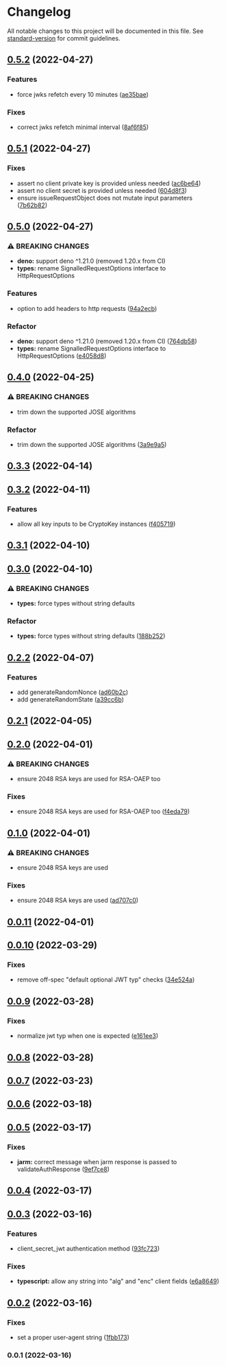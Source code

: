 # Changelog

All notable changes to this project will be documented in this file. See [standard-version](https://github.com/conventional-changelog/standard-version) for commit guidelines.

## [0.5.2](https://github.com/panva/oauth4webapi/compare/v0.5.1...v0.5.2) (2022-04-27)


### Features

* force jwks refetch every 10 minutes ([ae35bae](https://github.com/panva/oauth4webapi/commit/ae35bae4e84a66c606eb6b40f2588a1aa1955b77))


### Fixes

* correct jwks refetch minimal interval ([8af6f85](https://github.com/panva/oauth4webapi/commit/8af6f85010f415ca519c668dbf8c3bcf5961d270))

## [0.5.1](https://github.com/panva/oauth4webapi/compare/v0.5.0...v0.5.1) (2022-04-27)


### Fixes

* assert no client private key is provided unless needed ([ac6be64](https://github.com/panva/oauth4webapi/commit/ac6be64ee4160a8c8d77577a2deb02a9a0388654))
* assert no client secret is provided unless needed ([604d8f3](https://github.com/panva/oauth4webapi/commit/604d8f36071912d064b1acacac38e5cf6bd6eb7c))
* ensure issueRequestObject does not mutate input parameters ([7b62b82](https://github.com/panva/oauth4webapi/commit/7b62b8211cad052f79eba61391d61ed24af69a3b))

## [0.5.0](https://github.com/panva/oauth4webapi/compare/v0.4.0...v0.5.0) (2022-04-27)


### ⚠ BREAKING CHANGES

* **deno:** support deno ^1.21.0 (removed 1.20.x from CI)
* **types:** rename SignalledRequestOptions interface to HttpRequestOptions

### Features

* option to add headers to http requests ([94a2ecb](https://github.com/panva/oauth4webapi/commit/94a2ecb2a5f7c17c84ff3fa39bc855e2c48466d6))


### Refactor

* **deno:** support deno ^1.21.0 (removed 1.20.x from CI) ([764db58](https://github.com/panva/oauth4webapi/commit/764db587cb83e2be0a6a085f5d75d97e5841ad55))
* **types:** rename SignalledRequestOptions interface to HttpRequestOptions ([e4058d8](https://github.com/panva/oauth4webapi/commit/e4058d82c79ca17216dbaabb306a8487211952c4))

## [0.4.0](https://github.com/panva/oauth4webapi/compare/v0.3.3...v0.4.0) (2022-04-25)


### ⚠ BREAKING CHANGES

* trim down the supported JOSE algorithms

### Refactor

* trim down the supported JOSE algorithms ([3a9e9a5](https://github.com/panva/oauth4webapi/commit/3a9e9a57a6b752c9789792364baf22e577377c5c))

## [0.3.3](https://github.com/panva/oauth4webapi/compare/v0.3.2...v0.3.3) (2022-04-14)

## [0.3.2](https://github.com/panva/oauth4webapi/compare/v0.3.1...v0.3.2) (2022-04-11)


### Features

* allow all key inputs to be CryptoKey instances ([f405719](https://github.com/panva/oauth4webapi/commit/f40571911856ffed541503d16d95fd724a980639))

## [0.3.1](https://github.com/panva/oauth4webapi/compare/v0.3.0...v0.3.1) (2022-04-10)

## [0.3.0](https://github.com/panva/oauth4webapi/compare/v0.2.2...v0.3.0) (2022-04-10)


### ⚠ BREAKING CHANGES

* **types:** force types without string defaults

### Refactor

* **types:** force types without string defaults ([188b252](https://github.com/panva/oauth4webapi/commit/188b25240a542a40044373f2696c0a2ef49964fa))

## [0.2.2](https://github.com/panva/oauth4webapi/compare/v0.2.1...v0.2.2) (2022-04-07)


### Features

* add generateRandomNonce ([ad60b2c](https://github.com/panva/oauth4webapi/commit/ad60b2c32b856b08b105372a201127669e344b74))
* add generateRandomState ([a39cc6b](https://github.com/panva/oauth4webapi/commit/a39cc6b2946c7824a7fbe169d49899e3ecaf5ec0))

## [0.2.1](https://github.com/panva/oauth4webapi/compare/v0.2.0...v0.2.1) (2022-04-05)

## [0.2.0](https://github.com/panva/oauth4webapi/compare/v0.1.0...v0.2.0) (2022-04-01)


### ⚠ BREAKING CHANGES

* ensure 2048 RSA keys are used for RSA-OAEP too

### Fixes

* ensure 2048 RSA keys are used for RSA-OAEP too ([f4eda79](https://github.com/panva/oauth4webapi/commit/f4eda799b6e461c121f365af213de8bc1379dadf))

## [0.1.0](https://github.com/panva/oauth4webapi/compare/v0.0.11...v0.1.0) (2022-04-01)


### ⚠ BREAKING CHANGES

* ensure 2048 RSA keys are used

### Fixes

* ensure 2048 RSA keys are used ([ad707c0](https://github.com/panva/oauth4webapi/commit/ad707c0e22651b45972aa14d797bcb36f14cd9f3))

## [0.0.11](https://github.com/panva/oauth4webapi/compare/v0.0.10...v0.0.11) (2022-04-01)

## [0.0.10](https://github.com/panva/oauth4webapi/compare/v0.0.9...v0.0.10) (2022-03-29)


### Fixes

* remove off-spec "default optional JWT typ" checks ([34e524a](https://github.com/panva/oauth4webapi/commit/34e524a8df08e9dfce5bce724ff7061aacd8a095))

## [0.0.9](https://github.com/panva/oauth4webapi/compare/v0.0.8...v0.0.9) (2022-03-28)


### Fixes

* normalize jwt typ when one is expected ([e161ee3](https://github.com/panva/oauth4webapi/commit/e161ee37be948d5b82e216e849a3a31c19ea02da))

## [0.0.8](https://github.com/panva/oauth4webapi/compare/v0.0.7...v0.0.8) (2022-03-28)

## [0.0.7](https://github.com/panva/oauth4webapi/compare/v0.0.6...v0.0.7) (2022-03-23)

## [0.0.6](https://github.com/panva/oauth4webapi/compare/v0.0.5...v0.0.6) (2022-03-18)

## [0.0.5](https://github.com/panva/oauth4webapi/compare/v0.0.4...v0.0.5) (2022-03-17)


### Fixes

* **jarm:** correct message when jarm response is passed to validateAuthResponse ([9ef7ce8](https://github.com/panva/oauth4webapi/commit/9ef7ce8526ef45e5944881f57353495681249c19))

## [0.0.4](https://github.com/panva/oauth4webapi/compare/v0.0.3...v0.0.4) (2022-03-17)

## [0.0.3](https://github.com/panva/oauth4webapi/compare/v0.0.2...v0.0.3) (2022-03-16)


### Features

* client_secret_jwt authentication method ([93fc723](https://github.com/panva/oauth4webapi/commit/93fc723d78e6e63de0c6bf87d028c8dc0559b313))


### Fixes

* **typescript:** allow any string into "alg" and "enc" client fields ([e6a8649](https://github.com/panva/oauth4webapi/commit/e6a86493cc8039d459f0d8de03c46f3918bccd8e))

## [0.0.2](https://github.com/panva/oauth4webapi/compare/v0.0.1...v0.0.2) (2022-03-16)


### Fixes

* set a proper user-agent string ([1fbb173](https://github.com/panva/oauth4webapi/commit/1fbb1733021b286cf242292c1b61a1336d0aed72))

### 0.0.1 (2022-03-16)
